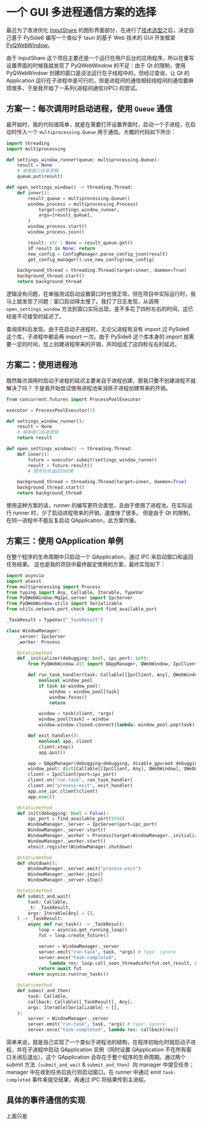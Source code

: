 # 一个 GUI 多进程通信方案的选择

最近为了改进优化 [InputShare](https://github.com/BHznJNs/InputShare) 的图形界面部分，在进行了[技术选型](一次%20Python%20GUI%20框架的选择.md)之后，决定自己基于 PySide6 编写一个类似于 tauri 的基于 Web 技术的 GUI 开发框架 [PyQWebWindow](https://github.com/BHznJNs/PyQWebWindow)。

由于 InputShare 这个项目主要还是一个运行在用户后台的应用程序，所以在重写设置界面的时候我就发现了 PyQWebWindow 的不足：由于 Qt 的限制，使用 PyQWebWindow 创建的窗口是没法运行在子线程中的，但经过查询，让 Qt 的 Application 运行在子进程中是可行的，但是进程间的通信相较线程间的通信要麻烦很多，于是我开始了一系列{进程间通信}(IPC) 的尝试。

## 方案一：每次调用时启动进程，使用 ``Queue`` 通信

最开始时，我的代码很简单，就是在需要打开设置界面时，启动一个子进程，在启动时传入一个 ``multiprocessing.Queue`` 用于通信。大概的代码如下所示：

```python
import threading
import multiprocessing

def settings_window_runner(queue: multiprocessing.Queue):
    result = None
    # 省略窗口自身逻辑
    queue.put(result)

def open_settings_window() -> threading.Thread:
    def inner():
        result_queue = multiprocessing.Queue()
        window_process = multiprocessing.Process(
            target=settings_window_runner,
            args=[result_queue],
        )
        window_process.start()
        window_process.join()

        result: str | None = result_queue.get()
        if result is None: return
        new_config = ConfigManager.parse_config_json(result)
        get_config_manager().use_new_config(new_config)

    background_thread = threading.Thread(target=inner, daemon=True)
    background_thread.start()
    return background_thread
```

逻辑没有问题，在单独测试启动设置窗口时也很正常。但在项目中实际运行时，我马上就发现了问题：窗口启动得太慢了。我打了日志发现，从调用 ``open_settings_window`` 方法到窗口实际出现，差不多花了四秒左右的时间，这已经是不可接受的延迟了。

查询资料后发现，由于在启动子进程时，无论父进程有没有 import 过 PySide6 这个库，子进程中都会再 import 一次。由于 PySide6 这个库本身的 import 就需要一定的时间，加上创建进程带来的开销，共同组成了这四秒左右的延迟。

## 方案二：使用进程池

既然每次调用时启动子进程的延迟主要来自于进程创建，那我只要不创建进程不就解决了吗？
于是我开始尝试使用进程池来消除子进程创建带来的开销。

```python
from concurrent.futures import ProcessPoolExecutor

executor = ProcessPoolExecutor(1)

def settings_window_runner():
    result = None
    # 省略窗口自身逻辑
    return result

def open_settings_window() -> threading.Thread:
    def inner():
        future = executor.submit(settings_window_runner)
        result = future.result()
        # 使用任务返回的结果

    background_thread = threading.Thread(target=inner, daemon=True)
    background_thread.start()
    return background_thread
```

使用这种方案的话，runner 的编写更符合直觉，且由于使用了进程池，在实际运行 runner 时，少了启动进程带来的开销，速度快了很多。
但是由于 Qt 的限制，在同一进程中不能反复启动 QApplication，此方案作废。

## 方案三：使用 QApplication 单例

在整个程序的生命周期中只启动一个 QApplication，通过 IPC 来启动窗口和返回任务结果。
这也是我的项目中最终敲定使用的方案，最终实现如下：

```python
import asyncio
import atexit
from multiprocessing import Process
from typing import Any, Callable, Iterable, TypeVar
from PyQWebWindow.MqIpc.server import IpcServer
from PyQWebWindow.utils import Serializable
from utils.network.port_check import find_available_port

_TaskResult = TypeVar("_TaskResult")

class WindowManager:
    _server: IpcServer
    _worker: Process

    @staticmethod
    def _initializer(debugging: bool, ipc_port: int):
        from PyQWebWindow.all import QAppManager, QWebWindow, IpcClient

        def run_task_handler(task: Callable[[IpcClient, Any], QWebWindow], *args):
            nonlocal window_pool
            if task in window_pool:
                window = window_pool[task]
                window.focus()
                return

            window = task(client, *args)
            window_pool[task] = window
            window.window.closed.connect(lambda: window_pool.pop(task))

        def exit_handler():
            nonlocal app, client
            client.stop()
            app.quit()

        app = QAppManager(debugging=debugging, disable_gpu=not debugging, auto_quit=False)
        window_pool: dict[Callable[[IpcClient, Any], QWebWindow], QWebWindow] = {}
        client = IpcClient(port=ipc_port)
        client.on("run-task", run_task_handler)
        client.on("process-exit", exit_handler)
        app.use_ipc_client(client)
        app.exec()

    @staticmethod
    def init(debugging: bool = False):
        ipc_port = find_available_port(5556)
        WindowManager._server = IpcServer(port=ipc_port)
        WindowManager._server.start()
        WindowManager._worker = Process(target=WindowManager._initializer, args=[debugging, ipc_port])
        WindowManager._worker.start()
        atexit.register(WindowManager.shutdown)

    @staticmethod
    def shutdown():
        WindowManager._server.emit("process-exit")
        WindowManager._worker.join()
        WindowManager._server.stop()

    @staticmethod
    def submit_and_wait(
        task: Callable,
        _t: _TaskResult,
        args: Iterable[Any] = [],
    ) -> _TaskResult:
        async def run_task() -> _TaskResult:
            loop = asyncio.get_running_loop()
            fut = loop.create_future()

            server = WindowManager._server
            server.emit("run-task", task, *args) # type: ignore
            server.once("task-completed",
                lambda res: loop.call_soon_threadsafe(fut.set_result, res)) # type: ignore
            return await fut
        return asyncio.run(run_task())

    @staticmethod
    def submit_and_then(
        task: Callable,
        callback: Callable[[_TaskResult], Any],
        args: Iterable[Serializable] = [],
    ):
        server = WindowManager._server
        server.emit("run-task", task, *args) # type: ignore
        server.once("task-completed", lambda res: callback(res))
```

简单来说，就是自己实现了一个类似于进程池的结构，在程序初始化时就启动子进程，并在子进程中启动 QApplication 实例（同时设置 QApplication 不在所有窗口关闭后退出），这个 QApplication 会存在于整个程序的生命周期。通过两个 submit 方法（``submit_and_wait`` & ``submit_and_then``）向 manager 中提交任务；manager 中在收到任务后执行则启动窗口。在 runner 中通过 emit ``task-completed`` 事件来提交结果，再通过 IPC 将结果传到主进程。

## 具体的事件通信的实现

上面只是
